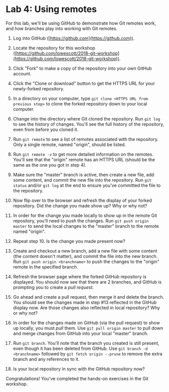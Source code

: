 # Lab 4: Using remotes

For this lab, we'll be using GitHub to demonstrate how Git remotes work, and how branches play into working with Git remotes.

1. Log into GitHub ([https://github.com](https://github.com)).

2. Locate the repository for this workshop ([https://github.com/lowescott/2018-git-workshop](https://github.com/lowescott/2018-git-workshop)).

3. Click "Fork" to make a copy of the repository into your own GitHub account.

4. Click the "Clone or download" button to get the HTTPS URL for your newly-forked repository.

5. In a directory on your computer, type `git clone <HTTPS URL from previous step>` to clone the forked repository down to your local computer.

6. Change into the directory where Git cloned the repository. Run `git log` to see the history of changes. You'll see the full history of the repository, even from before you cloned it.

7. Run `git remote` to see a list of remotes associated with the repository. Only a single remote, named "origin", should be listed.

8. Run `git remote -v` to get more detailed information on the remotes. You'll see that the "origin" remote has an HTTPS URL (should be the same as the one you got in step 4).

9. Make sure the "master" branch is active, then create a new file, add some content, and commit the new file into the repository. Run `git status` and/or `git log` at the end to ensure you've committed the file to the repository.

10. Now flip over to the browser and refresh the display of your forked repository. Did the change you made show up? Why or why not?

11. In order for the change you made locally to show up in the remote Git repository, you'll need to _push_ the changes. Run `git push origin master` to send the local changes to the "master" branch to the remote named "origin".

12. Repeat step 10. Is the change you made present now?

13. Create and checkout a new branch, add a new file with some content (the content doesn't matter), and commit the file into the new branch. Run `git push origin <branchname>` to push the changes to the "origin" remote in the specified branch.

14. Refresh the browser page where the forked GitHub repository is displayed. You should now see that there are 2 branches, and GitHub is prompting you to create a _pull request._

15. Go ahead and create a pull request, then merge it and delete the branch. You should see the changes made in step #13 reflected in the GitHub display now. Are those changes also reflected in local repository? Why or why not?

16. In order for the changes made on GitHub (via the pull request) to show up locally, you must _pull_ them. Use `git pull origin master` to pull down and merge changes from GitHub into your local "master" branch.

17. Run `git branch`. You'll note that the branch you created is still present, even though it has been deleted from GitHub. Use `git branch -d <branchname>` followed by `git fetch origin --prune` to remove the extra branch and any references to it.

18. Is your local repository in sync with the GitHub repository now?

Congratulations! You've completed the hands-on exercises in the Git workshop.
